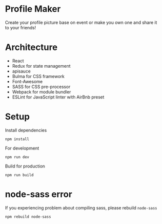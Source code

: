 # Profile Maker

Create your profile picture base on event or make you own one and share it to your friends!

# Architecture
- React
- Redux for state management
- apisauce
- Bulma for CSS framework
- Font-Awesome
- SASS for CSS pre-processor
- Webpack for module bundler
- ESLint for JavaScript linter with AirBnb preset

# Setup

Install dependencies

```
npm install
```

For development

```
npm run dev
```

Build for production

```
npm run build
```

# node-sass error

If you experiencing problem about compiling sass, please rebuild `node-sass`

```
npm rebuild node-sass
```
